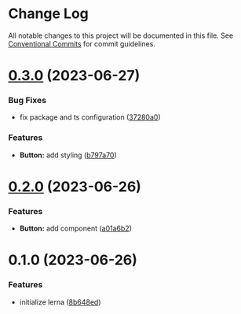 # Change Log

All notable changes to this project will be documented in this file.
See [Conventional Commits](https://conventionalcommits.org) for commit guidelines.

# [0.3.0](https://github.com/ajkl2533/monorepo-example/compare/vite-common@0.2.0...vite-common@0.3.0) (2023-06-27)

### Bug Fixes

- fix package and ts configuration ([37280a0](https://github.com/ajkl2533/monorepo-example/commit/37280a04cfc208df31d5369e662a8fcd769c17d2))

### Features

- **Button:** add styling ([b797a70](https://github.com/ajkl2533/monorepo-example/commit/b797a7004426a18aeb7d64bc7d14c99f3aac2658))

# [0.2.0](https://github.com/ajkl2533/monorepo-example/compare/vite-common@0.1.0...vite-common@0.2.0) (2023-06-26)

### Features

- **Button:** add component ([a01a6b2](https://github.com/ajkl2533/monorepo-example/commit/a01a6b2e23ad8f77f0998a1627211da5ced44641))

# 0.1.0 (2023-06-26)

### Features

- initialize lerna ([8b648ed](https://github.com/ajkl2533/monorepo-example/commit/8b648eda1cab9629c152638fad26f364b85b6731))
